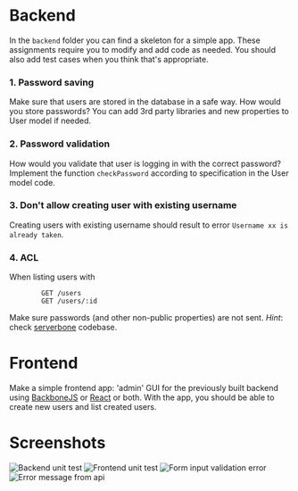 # Backend

In the `backend` folder you can find a skeleton for a simple app. These assignments require you to modify and add code as needed. You should also add test cases when you think that's appropriate.

### 1. Password saving

Make sure that users are stored in the database in a safe way. How would you store passwords? You can add 3rd party libraries and new properties to User model if needed.

### 2. Password validation

How would you validate that user is logging in with the correct password? Implement the function `checkPassword` according to specification in the User model code.

### 3. Don't allow creating user with existing username
Creating users with existing username should result to error `Username xx is already taken`.

### 4. ACL
When listing users with

			GET /users
			GET /users/:id
		
Make sure passwords (and other non-public properties) are not sent. _Hint_: check [serverbone](https://github.com/Everyplay/serverbone) codebase.


# Frontend
Make a simple frontend app: 'admin' GUI for the previously built backend using [BackboneJS](http://backbonejs.org/) or [React](http://facebook.github.io/react/) or both. With the app, you should be able to create new users and list created users.

# Screenshots
![Backend unit test](https://github.com/linzhiqi/backbone-user-management/master/readme-img/backend-unit-test.png)
![Frontend unit test](https://github.com/linzhiqi/backbone-user-management/master/readme-img/frontend-unit-test.png)
![Form input validation error](https://github.com/linzhiqi/backbone-user-management/master/readme-img/validation-error.png)
![Error message from api](https://github.com/linzhiqi/backbone-user-management/master/readme-img/error-from-api.png)
